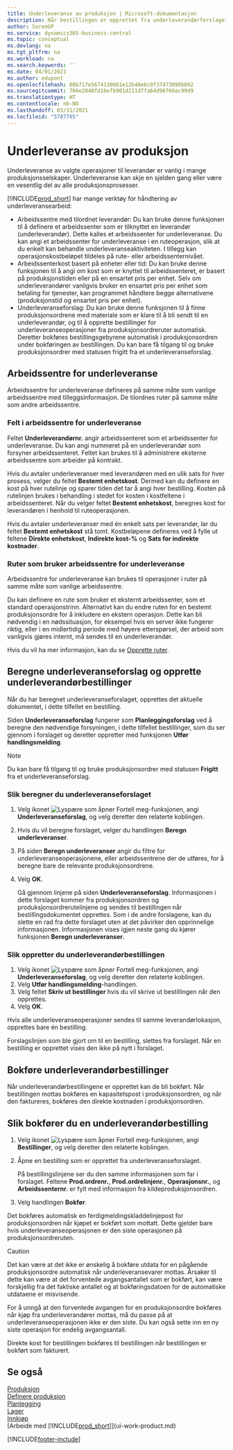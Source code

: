 ```yaml
---
title: Underleveranse av produksjon | Microsoft-dokumentasjon
description: Når bestillingen er opprettet fra underleverandørforslaget, kan den bokføres.
author: SorenGP
ms.service: dynamics365-business-central
ms.topic: conceptual
ms.devlang: na
ms.tgt_pltfrm: na
ms.workload: na
ms.search.keywords: ''
ms.date: 04/01/2021
ms.author: edupont
ms.openlocfilehash: 08b717e5674130661e12b48e6c0f37473098b892
ms.sourcegitcommit: 766e2840fd16efb901d211d7fa64d96766ac99d9
ms.translationtype: HT
ms.contentlocale: nb-NO
ms.lasthandoff: 03/31/2021
ms.locfileid: "5787705"
---
```

# <a name="subcontract-manufacturing"></a>Underleveranse av produksjon
Underleveranse av valgte operasjoner til leverandør er vanlig i mange produksjonsselskaper. Underleveranse kan skje en sjelden gang eller være en vesentlig del av alle produksjonsprosesser.

[!INCLUDE[prod_short](includes/prod_short.md)] har mange verktøy for håndtering av underleveransearbeid:  

- Arbeidssentre med tilordnet leverandør: Du kan bruke denne funksjonen til å definere et arbeidssenter som er tilknyttet en leverandør (underleverandør). Dette kalles et arbeidssenter for underleveranse. Du kan angi et arbeidssenter for underleveranse i en ruteoperasjon, slik at du enkelt kan behandle underleveranseaktiviteten. I tillegg kan operasjonskostbeløpet tildeles på rute- eller arbeidssenternivået.  
- Arbeidssenterkost basert på enheter eller tid: Du kan bruke denne funksjonen til å angi om kost som er knyttet til arbeidssenteret, er basert på produksjonstiden eller på en ensartet pris per enhet. Selv om underleverandører vanligvis bruker en ensartet pris per enhet som betaling for tjenester, kan programmet håndtere begge alternativene (produksjonstid og ensartet pris per enhet).  
- Underleveranseforslag: Du kan bruke denne funksjonen til å finne produksjonsordrene med materiale som er klare til å bli sendt til en underleverandør, og til å opprette bestillinger for underleveranseoperasjoner fra produksjonsordreruter automatisk. Deretter bokføres bestillingsgebyrene automatisk i produksjonsordren under bokføringen av bestillingen. Du kan bare få tilgang til og bruke produksjonsordrer med statusen frigitt fra et underleveranseforslag.  

## <a name="subcontract-work-centers"></a>Arbeidssentre for underleveranse  
Arbeidssentre for underleveranse defineres på samme måte som vanlige arbeidssentre med tilleggsinformasjon. De tilordnes ruter på samme måte som andre arbeidssentre.  

### <a name="subcontract-work-center-fields"></a>Felt i arbeidssentre for underleveranse  
Feltet **Underleverandørnr.** angir arbeidssenteret som et arbeidssenter for underleveranse. Du kan angi nummeret på en underleverandør som forsyner arbeidssenteret. Feltet kan brukes til å administrere eksterne arbeidssentre som arbeider på kontrakt.  

Hvis du avtaler underleveranser med leverandøren med en ulik sats for hver prosess, velger du feltet **Bestemt enhetskost**. Dermed kan du definere en kost på hver rutelinje og sparer tiden det tar å angi hver bestilling. Kosten på rutelinjen brukes i behandling i stedet for kosten i kostfeltene i arbeidssenteret. Når du velger feltet **Bestemt enhetskost**, beregnes kost for leverandøren i henhold til ruteoperasjonen.  

Hvis du avtaler underleveranser med én enkelt sats per leverandør, lar du feltet **Bestemt enhetskost** stå tomt. Kostbeløpene defineres ved å fylle ut feltene **Direkte enhetskost**, **Indirekte kost-%** og **Sats for indirekte kostnader**.  

### <a name="routings-that-use-subcontract-work-centers"></a>Ruter som bruker arbeidssentre for underleveranse  
Arbeidssentre for underleveranse kan brukes til operasjoner i ruter på samme måte som vanlige arbeidssentre.  

Du kan definere en rute som bruker et eksternt arbeidssenter, som et standard operasjonstrinn. Alternativt kan du endre ruten for en bestemt produksjonsordre for å inkludere en ekstern operasjon. Dette kan bli nødvendig i en nødssituasjon, for eksempel hvis en server ikke fungerer riktig, eller i en midlertidig periode med høyere etterspørsel, der arbeid som vanligvis gjøres internt, må sendes til en underleverandør.  

Hvis du vil ha mer informasjon, kan du se [Opprette ruter](production-how-to-create-routings.md).  

## <a name="calculate-subcontracting-worksheets-and-create-subcontract-purchase-orders"></a>Beregne underleveranseforslag og opprette underleverandørbestillinger  
Når du har beregnet underleveranseforslaget, opprettes det aktuelle dokumentet, i dette tilfellet en bestilling.  

Siden **Underleveranseforslag** fungerer som **Planleggingsforslag** ved å beregne den nødvendige forsyningen, i dette tilfellet bestillinger, som du ser gjennom i forslaget og deretter oppretter med funksjonen **Utfør handlingsmelding**.  

> [!NOTE]  
>  Du kan bare få tilgang til og bruke produksjonsordrer med statusen **Frigitt** fra et underleveranseforslag.  

### <a name="to-calculate-the-subcontracting-worksheet"></a>Slik beregner du underleveranseforslaget  
1.  Velg ikonet ![Lyspære som åpner Fortell meg-funksjonen](media/ui-search/search_small.png "Fortell hva du vil gjøre"), angi **Underleveranseforslag**, og velg deretter den relaterte koblingen.  
2.  Hvis du vil beregne forslaget, velger du handlingen **Beregn underleveranser**.  
3.  På siden **Beregn underleveranser** angir du filtre for underleveranseoperasjonene, eller arbeidssentrene der de utføres, for å beregne bare de relevante produksjonsordrene.  
4.  Velg **OK**.  

    Gå gjennom linjene på siden **Underleveranseforslag**. Informasjonen i dette forslaget kommer fra produksjonsordren og produksjonsordrerutelinjene og sendes til bestillingen når bestillingsdokumentet opprettes. Som i de andre forslagene, kan du slette en rad fra dette forslaget uten at det påvirker den opprinnelige informasjonen. Informasjonen vises igjen neste gang du kjører funksjonen **Beregn underleveranser**.  

### <a name="to-create-the-subcontract-purchase-order"></a>Slik oppretter du underleverandørbestillingen  
1.  Velg ikonet ![Lyspære som åpner Fortell meg-funksjonen](media/ui-search/search_small.png "Fortell hva du vil gjøre"), angi **Underleveranseforslag**, og velg deretter den relaterte koblingen.  
2.  Velg **Utfør handlingsmelding**-handlingen.  
3.  Velg feltet **Skriv ut bestillinger** hvis du vil skrive ut bestillingen når den opprettes.  
4.  Velg **OK**.  

Hvis alle underleveranseoperasjoner sendes til samme leverandørlokasjon, opprettes bare én bestilling.  

Forslagslinjen som ble gjort om til en bestilling, slettes fra forslaget. Når en bestilling er opprettet vises den ikke på nytt i forslaget.  

## <a name="posting-subcontract-purchase-orders"></a>Bokføre underleverandørbestillinger  
Når underleverandørbestillingene er opprettet kan de bli bokført. Når bestillingen mottas bokføres en kapasitetspost i produksjonsordren, og når den faktureres, bokføres den direkte kostnaden i produksjonsordren.  

## <a name="to-post-a-subcontract-purchase-order"></a>Slik bokfører du en underleverandørbestilling  
1.  Velg ikonet ![Lyspære som åpner Fortell meg-funksjonen](media/ui-search/search_small.png "Fortell hva du vil gjøre"), angi **Bestillinger**, og velg deretter den relaterte koblingen.  
2.  Åpne en bestilling som er opprettet fra underleveranseforslaget.  

    På bestillingslinjene ser du den samme informasjonen som far i forslaget. Feltene **Prod.ordrenr.**, **Prod.ordrelinjenr.**, **Operasjonsnr.**, og **Arbeidssenternr.** er fylt med informasjon fra kildeproduksjonsordren.  

3.  Velg handlingen **Bokfør**.  

Det bokføres automatisk en ferdigmeldingskladdelinjepost for produksjonsordren når kjøpet er bokført som mottatt. Dette gjelder bare hvis underleveranseoperasjonen er den siste operasjonen på produksjonsordreruten.  

> [!CAUTION]  
>  Det kan være at det ikke er ønskelig å bokføre utdata for en pågående produksjonsordre automatisk når underleveransevarer mottas. Årsaker til dette kan være at det forventede avgangsantallet som er bokført, kan være forskjellig fra det faktiske antallet og at bokføringsdatoen for de automatiske utdataene er misvisende.  
>   
>  For å unngå at den forventede avgangen for en produksjonsordre bokføres når kjøp fra underleverandører mottas, må du passe på at underleveranseoperasjonen ikke er den siste. Du kan også sette inn en ny siste operasjon for endelig avgangsantall.  

Direkte kost for bestillingen bokføres til bestillingen når bestillingen er bokført som fakturert.  

## <a name="see-also"></a>Se også  
[Produksjon](production-manage-manufacturing.md)    
[Definere produksjon](production-configure-production-processes.md)  
[Planlegging](production-planning.md)      
[Lager](inventory-manage-inventory.md)  
[Innkjøp](purchasing-manage-purchasing.md)  
[Arbeide med [!INCLUDE[prod_short](includes/prod_short.md)]](ui-work-product.md)


[!INCLUDE[footer-include](includes/footer-banner.md)]